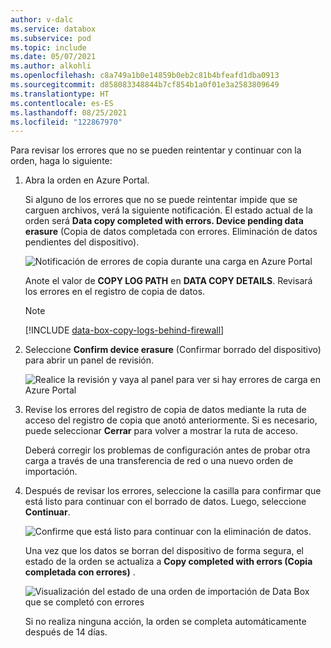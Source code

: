 ```yaml
---
author: v-dalc
ms.service: databox
ms.subservice: pod
ms.topic: include
ms.date: 05/07/2021
ms.author: alkohli
ms.openlocfilehash: c8a749a1b0e14859b0eb2c81b4bfeafd1dba0913
ms.sourcegitcommit: d858083348844b7cf854b1a0f01e3a2583809649
ms.translationtype: HT
ms.contentlocale: es-ES
ms.lasthandoff: 08/25/2021
ms.locfileid: "122867970"
---
```

Para revisar los errores que no se pueden reintentar y continuar con la orden, haga lo siguiente:

1. Abra la orden en Azure Portal.  

   Si alguno de los errores que no se puede reintentar impide que se carguen archivos, verá la siguiente notificación. El estado actual de la orden será **Data copy completed with errors. Device pending data erasure** (Copia de datos completada con errores. Eliminación de datos pendientes del dispositivo).

   ![Notificación de errores de copia durante una carga en Azure Portal](media/data-box-review-nonretryable-errors/copy-errors-in-upload-01.png)

   Anote el valor de **COPY LOG PATH** en **DATA COPY DETAILS**. Revisará los errores en el registro de copia de datos.

   > [!NOTE]
   > [!INCLUDE [data-box-copy-logs-behind-firewall](data-box-copy-logs-behind-firewall.md)]

2. Seleccione **Confirm device erasure** (Confirmar borrado del dispositivo) para abrir un panel de revisión.

   ![Realice la revisión y vaya al panel para ver si hay errores de carga en Azure Portal](media/data-box-review-nonretryable-errors/copy-errors-in-upload-02.png)

3. Revise los errores del registro de copia de datos mediante la ruta de acceso del registro de copia que anotó anteriormente. Si es necesario, puede seleccionar **Cerrar** para volver a mostrar la ruta de acceso. 

   Deberá corregir los problemas de configuración antes de probar otra carga a través de una transferencia de red o una nuevo orden de importación. <!--For guidance, see [Review copy errors in uploads from Azure Data Box and Azure Data Box Heavy devices](../articles/databox/data-box-troubleshoot-data-upload.md). - To make the Include, I needed to move this reference out of the main procedure.-->

4. Después de revisar los errores, seleccione la casilla para confirmar que está listo para continuar con el borrado de datos. Luego, seleccione **Continuar**.

   ![Confirme que está listo para continuar con la eliminación de datos.](media/data-box-review-nonretryable-errors/copy-errors-in-upload-03.png)

   Una vez que los datos se borran del dispositivo de forma segura, el estado de la orden se actualiza a **Copy completed with errors (Copia completada con errores)** .

   ![Visualización del estado de una orden de importación de Data Box que se completó con errores](media/data-box-review-nonretryable-errors/copy-errors-in-upload-04.png)

   Si no realiza ninguna acción, la orden se completa automáticamente después de 14 días.

